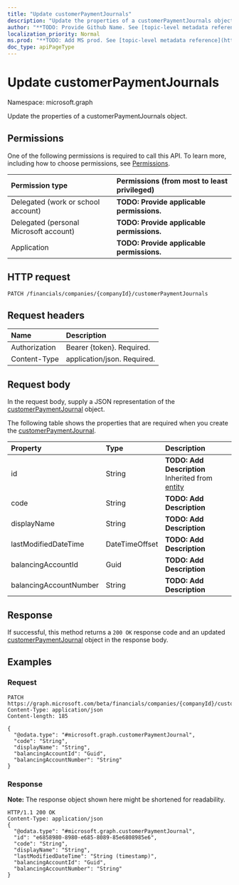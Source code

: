 ```yaml
---
title: "Update customerPaymentJournals"
description: "Update the properties of a customerPaymentJournals object."
author: "**TODO: Provide Github Name. See [topic-level metadata reference](https://msgo.azurewebsites.net/add/document/guidelines/metadata.html#topic-level-metadata)**"
localization_priority: Normal
ms.prod: "**TODO: Add MS prod. See [topic-level metadata reference](https://msgo.azurewebsites.net/add/document/guidelines/metadata.html#topic-level-metadata)**"
doc_type: apiPageType
---
```


# Update customerPaymentJournals

Namespace: microsoft.graph

Update the properties of a customerPaymentJournals object.

## Permissions
One of the following permissions is required to call this API. To learn more, including how to choose permissions, see [Permissions](/concepts/permissions-reference.md).

|Permission type|Permissions (from most to least privileged)|
|:---|:---|
|Delegated (work or school account)|**TODO: Provide applicable permissions.**|
|Delegated (personal Microsoft account)|**TODO: Provide applicable permissions.**|
|Application|**TODO: Provide applicable permissions.**|

## HTTP request

<!-- {
  "blockType": "ignored"
}
-->
``` http
PATCH /financials/companies/{companyId}/customerPaymentJournals
```

## Request headers
|Name|Description|
|:---|:---|
|Authorization|Bearer {token}. Required.|
|Content-Type|application/json. Required.|

## Request body
In the request body, supply a JSON representation of the [customerPaymentJournal](../resources/customerpaymentjournal.md) object.

The following table shows the properties that are required when you create the [customerPaymentJournal](../resources/customerpaymentjournal.md).

|Property|Type|Description|
|:---|:---|:---|
|id|String|**TODO: Add Description** Inherited from [entity](../resources/entity.md)|
|code|String|**TODO: Add Description**|
|displayName|String|**TODO: Add Description**|
|lastModifiedDateTime|DateTimeOffset|**TODO: Add Description**|
|balancingAccountId|Guid|**TODO: Add Description**|
|balancingAccountNumber|String|**TODO: Add Description**|



## Response

If successful, this method returns a `200 OK` response code and an updated [customerPaymentJournal](../resources/customerpaymentjournal.md) object in the response body.

## Examples

### Request
<!-- {
  "blockType": "request",
  "name": "update_customerpaymentjournals"
}
-->
``` http
PATCH https://graph.microsoft.com/beta/financials/companies/{companyId}/customerPaymentJournals
Content-Type: application/json
Content-length: 185

{
  "@odata.type": "#microsoft.graph.customerPaymentJournal",
  "code": "String",
  "displayName": "String",
  "balancingAccountId": "Guid",
  "balancingAccountNumber": "String"
}
```

### Response
**Note:** The response object shown here might be shortened for readability.
<!-- {
  "blockType": "response",
  "truncated": true
}
-->
``` http
HTTP/1.1 200 OK
Content-Type: application/json
{
  "@odata.type": "#microsoft.graph.customerPaymentJournal",
  "id": "e6858980-8980-e685-8089-85e6808985e6",
  "code": "String",
  "displayName": "String",
  "lastModifiedDateTime": "String (timestamp)",
  "balancingAccountId": "Guid",
  "balancingAccountNumber": "String"
}
```

